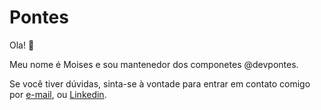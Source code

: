 Pontes
=============

Ola! 👋

Meu nome é Moises e sou mantenedor dos componetes @devpontes.

Se você tiver dúvidas, sinta-se à vontade para entrar em contato comigo por [e-mail](mailto:sesiom_assis@hotmail.com), ou [Linkedin](https://www.linkedin.com/in/moisesapontes).

<!--
- 🌱 I’m currently learning ...
-->
